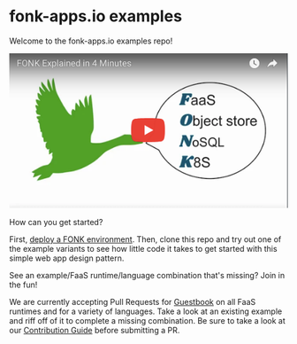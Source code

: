 # fonk-apps.io examples
Welcome to the fonk-apps.io examples repo!

[![FONK Example](video.png)](http://fonk-apps.io/)

How can you get started?

First, [deploy a FONK environment](deploy.md).  Then, clone this repo and try out one of the example variants to see how little code it takes to get started with this simple web app design pattern.

See an example/FaaS runtime/language combination that's missing?  Join in the fun!

We are currently accepting Pull Requests for [Guestbook](/guestbook) on all FaaS runtimes and for a variety of languages.  Take a look at an existing example and riff off of it to complete a missing combination.  Be sure to take a look at our [Contribution Guide](CONTRIBUTING.md) before submitting a PR.
